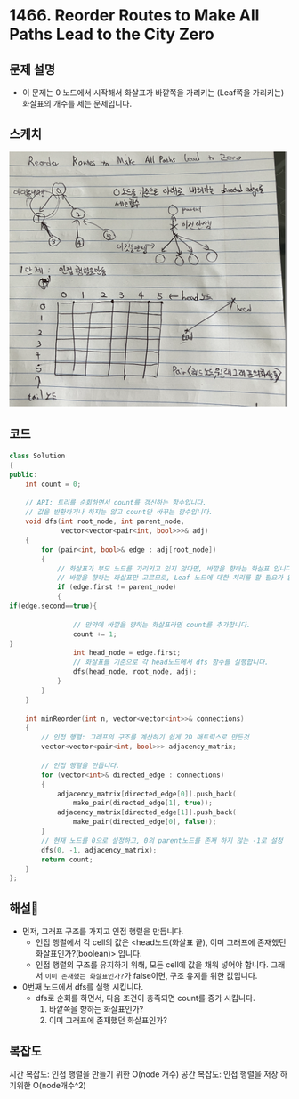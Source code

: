 # 1466. Reorder Routes to Make All Paths Lead to the City Zero
## 문제 설명
- 이 문제는 0 노드에서 시작해서 화살표가 바깥쪽을 가리키는 (Leaf쪽을 가리키는) 화살표의 개수를 세는 문제입니다.

## 스케치

<img src="./1466.png" width=500/>

## 코드
```cpp
class Solution
{
public:
    int count = 0;

    // API: 트리를 순회하면서 count를 갱신하는 함수입니다.
    // 값을 반환하거나 하지는 않고 count만 바꾸는 함수입니다.
    void dfs(int root_node, int parent_node,
             vector<vector<pair<int, bool>>>& adj)
    {
        for (pair<int, bool>& edge : adj[root_node])
        {
            // 화살표가 부모 노드를 가리키고 있지 않다면, 바깥을 향하는 화살표 입니다.
            // 바깥을 향하는 화살표만 고르므로, Leaf 노드에 대한 처리를 할 필요가 없습니다.
            if (edge.first != parent_node)
            {
if(edge.second==true){

                // 만약에 바깥을 향하는 화살표라면 count를 추가합니다.
                count += 1;
}
                int head_node = edge.first;
                // 화살표를 기준으로 각 head노드에서 dfs 함수를 실행합니다.
                dfs(head_node, root_node, adj);
            }
        }
    }

    int minReorder(int n, vector<vector<int>>& connections)
    {
        // 인접 행렬: 그래프의 구조를 계산하기 쉽게 2D 매트릭스로 만든것
        vector<vector<pair<int, bool>>> adjacency_matrix;

        // 인접 행렬을 만듭니다.
        for (vector<int>& directed_edge : connections)
        {
            adjacency_matrix[directed_edge[0]].push_back(
                make_pair(directed_edge[1], true));
            adjacency_matrix[directed_edge[1]].push_back(
                make_pair(directed_edge[0], false));
        }
        // 현재 노드를 0으로 설정하고, 0의 parent노드를 존재 하지 않는 -1로 설정
        dfs(0, -1, adjacency_matrix);
        return count;
    }
};
```

## 해설
- 먼저, 그래프 구조를 가지고 인접 행렬을 만듭니다.
  - 인접 행렬에서 각 cell의 값은 <head노드(화살표 끝), 이미 그래프에 존재했던 화살표인가?(boolean)> 입니다.
  - 인접 행렬의 구조를 유지하기 위해, 모든 cell에 값을 채워 넣어야 합니다. 그래서 `이미 존재했는 화살표인가?`가 false이면, 구조 유지를 위한 값입니다.
- 0번째 노드에서 dfs를 실행 시킵니다.
  - dfs로 순회를 하면서, 다음 조건이 충족되면 count를 증가 시킵니다.
    1) 바깥쪽을 향하는 화살표인가?
    2) 이미 그래프에 존재했던 화살표인가?

## 복잡도
시간 복잡도: 인접 행렬을 만들기 위한 O(node 개수)
공간 복잡도: 인접 행렬을 저장 하기위한 O(node개수^2)
